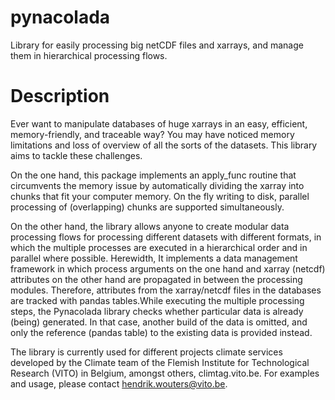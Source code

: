 # pynacolada
Library for easily processing big netCDF files and xarrays, and manage them in
hierarchical processing flows.

# Description
Ever want to manipulate databases of huge xarrays in an easy,
efficient, memory-friendly, and traceable way? You may have noticed memory
limitations and loss of overview of all the sorts of the datasets.  This
library aims to tackle these challenges.

On the one hand, this package implements an apply_func routine that circumvents
the memory issue by automatically dividing the xarray into chunks that fit your
computer memory. On the fly writing to disk, parallel processing of
(overlapping) chunks are supported simultaneously.

On the other hand, the library allows anyone to create modular data processing flows
for processing different datasets with different formats, in which the multiple
processes are executed in a hierarchical order and in parallel where possible.
Herewidth, It implements a data management framework in which process arguments
on the one hand and xarray (netcdf) attributes on the other hand are propagated
in between the processing modules.  Therefore, attributes from the
xarray/netcdf files in the databases are tracked with pandas tables.While
executing the multiple processing steps, the Pynacolada library checks whether
particular data is already (being) generated.  In that case, another build of
the data is omitted, and only the reference (pandas table) to the existing data
is provided instead.

The library is currently used for different projects climate services developed
by the Climate team of the Flemish Institute for Technological Research (VITO)
in Belgium, amongst others, climtag.vito.be. For examples and usage, please
contact hendrik.wouters@vito.be.


